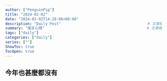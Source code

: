 ```yaml
---
author: ["PenguinPig"]
title: "2024-02-02"
date: "2024-02-02T14:28:06+08:00"
description: "Daily Post"                                       # 文章簡易描述(顯示在文章最上頭文件標題之前)
summary: "尾牙心得"                                              # 文章概要    (顯示在首頁供快速查看)
tags: ["daily"]
categories: ["daily"]
series: [""]
ShowToc: true
TocOpen: true
---
```


## 今年也甚麼都沒有